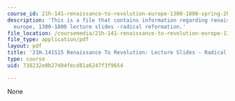 ```yaml
---
course_id: 21h-141-renaissance-to-revolution-europe-1300-1800-spring-2015
description: 'This is a file that contains information regarding renaissance to revolution:
  europe, 1300-1800 lecture slides -radical reformation.'
file_location: /coursemedia/21h-141-renaissance-to-revolution-europe-1300-1800-spring-2015/738232e0b27d04fecd81a6247f3f9654_MIT21H_141S15_Radical.pdf
file_type: application/pdf
layout: pdf
title: '21H.141S15 Renaissance To Revolution: Lecture Slides - Radical Reformation'
type: course
uid: 738232e0b27d04fecd81a6247f3f9654

---
```

None